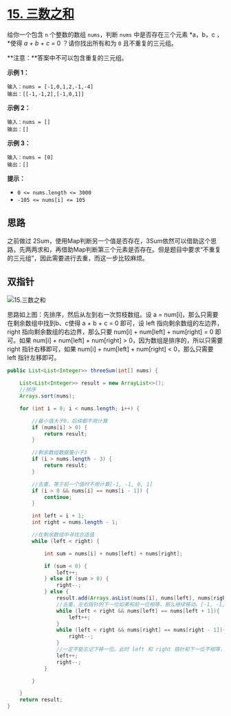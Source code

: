 # [15. 三数之和](https://leetcode-cn.com/problems/3sum/)

给你一个包含 `n` 个整数的数组 `nums`，判断 `nums` 中是否存在三个元素 *a，b，c ，*使得 *a + b + c =* 0 ？请你找出所有和为 `0` 且不重复的三元组。

**注意：**答案中不可以包含重复的三元组。

 

**示例 1：**

```
输入：nums = [-1,0,1,2,-1,-4]
输出：[[-1,-1,2],[-1,0,1]]
```

**示例 2：**

```
输入：nums = []
输出：[]
```

**示例 3：**

```
输入：nums = [0]
输出：[]
```

 

**提示：**

- `0 <= nums.length <= 3000`
- `-105 <= nums[i] <= 105`

## 思路

之前做过 2Sum，使用Map判断另一个值是否存在，3Sum依然可以借助这个思路，先两两求和，再借助Map判断第三个元素是否存在。但是题目中要求“不重复的三元组”，因此需要进行去重，而这一步比较麻烦。

## 双指针

![15.三数之和](https://camo.githubusercontent.com/3ee1e9d4e153718a7c15146e6b619968f18ba06a39ba732d6d1fa875238483f5/68747470733a2f2f636f64652d7468696e6b696e672e63646e2e626365626f732e636f6d2f676966732f31352e2545342542382538392545362539352542302545342542392538422545352539322538432e676966)

思路如上图：先排序，然后从左到右一次剪枝数组。设 a = num[i]，那么只需要在剩余数组中找到b、c使得 a + b + c = 0 即可，设 left 指向剩余数组的左边界，right 指向剩余数组的右边界，那么只要 num[i] + num[left] + num[right] = 0 即可。如果 num[i] + num[left] + num[right] > 0，因为数组是排序的，所以只需要 right 指针右移即可，如果 num[i] + num[left] + num[right] < 0，那么只需要 left 指针左移即可。

```java
public List<List<Integer>> threeSum(int[] nums) {
        
    List<List<Integer>> result = new ArrayList<>();
    //排序
    Arrays.sort(nums);

    for (int i = 0; i < nums.length; i++) {

        //最小值大于0，后续都不用计算
        if (nums[i] > 0) {
            return result;
        }

        //剩余数组数据量小于3
        if (i > nums.length - 3) {
            return result;
        }

        //去重，等于前一个值时不用计算[-1, -1, 0, 1]
        if (i > 0 && nums[i] == nums[i - 1]) {
            continue;
        }

        int left = i + 1;
        int right = nums.length - 1;

        //在剩余数组中寻找合适值
        while (left < right) {

            int sum = nums[i] + nums[left] + nums[right];

            if (sum < 0) {
                left++;
            } else if (sum > 0) {
                right--;
            } else {
                result.add(Arrays.asList(nums[i], nums[left], nums[right]));
                //去重，左右指针的下一位如果和前一位相等，那么继续移动。[-1, -1, 0, 0, 1, 1]
                while (left < right && nums[left] == nums[left + 1]){
                    left++;
                }
                while (left < right && nums[right] == nums[right - 1]){
                    right--;
                }
                //一定不能忘记下移一位。此时 left 和 right 指针和下一位不相等，但是和上一位相等
                left++;
                right--;
            }

        }

    }
    return result;
}
```


